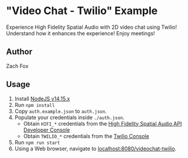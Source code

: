 # "Video Chat - Twilio" Example
Experience High Fidelity Spatial Audio with 2D video chat using Twilio! Understand how it enhances the experience! Enjoy meetings!

## Author
Zach Fox

## Usage
1. Install [NodeJS v14.15.x](https://nodejs.org/en/)
2. Run `npm install`
3. Copy `auth.example.json` to `auth.json`.
4. Populate your credentials inside `./auth.json`.
    - Obtain `HIFI_*` credentials from the [High Fidelity Spatial Audio API Developer Console](https://account.highfidelity.com/dev/account)
    - Obtain `TWILIO_*` credentials from the [Twilio Console](https://www.twilio.com/console)
5. Run `npm run start`
6. Using a Web browser, navigate to [localhost:8080/videochat-twilio](http://localhost:8080/videochat-twilio).